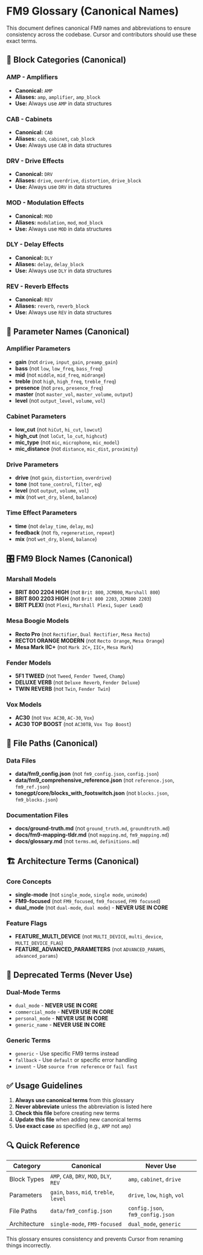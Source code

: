 # FM9 Glossary (Canonical Names)

This document defines canonical FM9 names and abbreviations to ensure consistency across the codebase. Cursor and contributors should use these exact terms.

## 🎸 **Block Categories (Canonical)**

### **AMP - Amplifiers**
- **Canonical:** `AMP`
- **Aliases:** `amp`, `amplifier`, `amp_block`
- **Use:** Always use `AMP` in data structures

### **CAB - Cabinets**
- **Canonical:** `CAB`
- **Aliases:** `cab`, `cabinet`, `cab_block`
- **Use:** Always use `CAB` in data structures

### **DRV - Drive Effects**
- **Canonical:** `DRV`
- **Aliases:** `drive`, `overdrive`, `distortion`, `drive_block`
- **Use:** Always use `DRV` in data structures

### **MOD - Modulation Effects**
- **Canonical:** `MOD`
- **Aliases:** `modulation`, `mod`, `mod_block`
- **Use:** Always use `MOD` in data structures

### **DLY - Delay Effects**
- **Canonical:** `DLY`
- **Aliases:** `delay`, `delay_block`
- **Use:** Always use `DLY` in data structures

### **REV - Reverb Effects**
- **Canonical:** `REV`
- **Aliases:** `reverb`, `reverb_block`
- **Use:** Always use `REV` in data structures

## 🔧 **Parameter Names (Canonical)**

### **Amplifier Parameters**
- **gain** (not `drive`, `input_gain`, `preamp_gain`)
- **bass** (not `low`, `low_freq`, `bass_freq`)
- **mid** (not `middle`, `mid_freq`, `midrange`)
- **treble** (not `high`, `high_freq`, `treble_freq`)
- **presence** (not `pres`, `presence_freq`)
- **master** (not `master_vol`, `master_volume`, `output`)
- **level** (not `output_level`, `volume`, `vol`)

### **Cabinet Parameters**
- **low_cut** (not `hiCut`, `hi_cut`, `lowcut`)
- **high_cut** (not `loCut`, `lo_cut`, `highcut`)
- **mic_type** (not `mic`, `microphone`, `mic_model`)
- **mic_distance** (not `distance`, `mic_dist`, `proximity`)

### **Drive Parameters**
- **drive** (not `gain`, `distortion`, `overdrive`)
- **tone** (not `tone_control`, `filter`, `eq`)
- **level** (not `output`, `volume`, `vol`)
- **mix** (not `wet_dry`, `blend`, `balance`)

### **Time Effect Parameters**
- **time** (not `delay_time`, `delay`, `ms`)
- **feedback** (not `fb`, `regeneration`, `repeat`)
- **mix** (not `wet_dry`, `blend`, `balance`)

## 🎛️ **FM9 Block Names (Canonical)**

### **Marshall Models**
- **BRIT 800 2204 HIGH** (not `Brit 800`, `JCM800`, `Marshall 800`)
- **BRIT 800 2203 HIGH** (not `Brit 800 2203`, `JCM800 2203`)
- **BRIT PLEXI** (not `Plexi`, `Marshall Plexi`, `Super Lead`)

### **Mesa Boogie Models**
- **Recto Pro** (not `Rectifier`, `Dual Rectifier`, `Mesa Recto`)
- **RECTO1 ORANGE MODERN** (not `Recto Orange`, `Mesa Orange`)
- **Mesa Mark IIC+** (not `Mark 2C+`, `IIC+`, `Mesa Mark`)

### **Fender Models**
- **5F1 TWEED** (not `Tweed`, `Fender Tweed`, `Champ`)
- **DELUXE VERB** (not `Deluxe Reverb`, `Fender Deluxe`)
- **TWIN REVERB** (not `Twin`, `Fender Twin`)

### **Vox Models**
- **AC30** (not `Vox AC30`, `AC-30`, `Vox`)
- **AC30 TOP BOOST** (not `AC30TB`, `Vox Top Boost`)

## 📁 **File Paths (Canonical)**

### **Data Files**
- **data/fm9_config.json** (not `fm9_config.json`, `config.json`)
- **data/fm9_comprehensive_reference.json** (not `reference.json`, `fm9_ref.json`)
- **tonegpt/core/blocks_with_footswitch.json** (not `blocks.json`, `fm9_blocks.json`)

### **Documentation Files**
- **docs/ground-truth.md** (not `ground_truth.md`, `groundtruth.md`)
- **docs/fm9-mapping-tldr.md** (not `mapping.md`, `fm9_mapping.md`)
- **docs/glossary.md** (not `terms.md`, `definitions.md`)

## 🏗️ **Architecture Terms (Canonical)**

### **Core Concepts**
- **single-mode** (not `single_mode`, `single mode`, `unimode`)
- **FM9-focused** (not `FM9_focused`, `fm9_focused`, `FM9 focused`)
- **dual_mode** (not `dual-mode`, `dual mode`) - **NEVER USE IN CORE**

### **Feature Flags**
- **FEATURE_MULTI_DEVICE** (not `MULTI_DEVICE`, `multi_device`, `MULTI_DEVICE_FLAG`)
- **FEATURE_ADVANCED_PARAMETERS** (not `ADVANCED_PARAMS`, `advanced_params`)

## 🚫 **Deprecated Terms (Never Use)**

### **Dual-Mode Terms**
- `dual_mode` - **NEVER USE IN CORE**
- `commercial_mode` - **NEVER USE IN CORE**
- `personal_mode` - **NEVER USE IN CORE**
- `generic_name` - **NEVER USE IN CORE**

### **Generic Terms**
- `generic` - Use specific FM9 terms instead
- `fallback` - Use `default` or specific error handling
- `invent` - Use `source from reference` or `fail fast`

## ✅ **Usage Guidelines**

1. **Always use canonical terms** from this glossary
2. **Never abbreviate** unless the abbreviation is listed here
3. **Check this file** before creating new terms
4. **Update this file** when adding new canonical terms
5. **Use exact case** as specified (e.g., `AMP` not `amp`)

## 🔍 **Quick Reference**

| Category | Canonical | Never Use |
|----------|-----------|-----------|
| Block Types | `AMP`, `CAB`, `DRV`, `MOD`, `DLY`, `REV` | `amp`, `cabinet`, `drive` |
| Parameters | `gain`, `bass`, `mid`, `treble`, `level` | `drive`, `low`, `high`, `vol` |
| File Paths | `data/fm9_config.json` | `config.json`, `fm9_config.json` |
| Architecture | `single-mode`, `FM9-focused` | `dual_mode`, `generic` |

This glossary ensures consistency and prevents Cursor from renaming things incorrectly.
